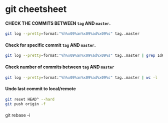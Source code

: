 # git cheetsheet

#### CHECK THE COMMITS BETWEEN `tag` AND `master`. 
```bash
git log --pretty=format:"%h%x09%an%x09%ad%x09%s" tag..master
```

#### Check for specific commit `tag` AND `master`.
```bash
git log --pretty=format:"%h%x09%an%x09%ad%x09%s" tag..master | grep 1d6fe8c
```

#### Check number of commits between `tag` AND `master`
```bash
git log --pretty=format:"%h%x09%an%x09%ad%x09%s" tag..master | wc -l
```

#### Undo last commit to local/remote
```bash
git reset HEAD^ --hard
git push origin -f
```

####


git rebase -i 
<!--stackedit_data:
eyJoaXN0b3J5IjpbNjQwNTk2MTksMTk3MDcyNTM2NV19
-->